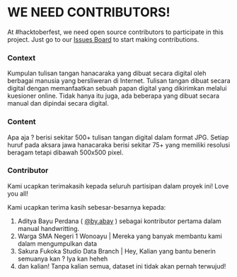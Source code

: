 # WE NEED CONTRIBUTORS!
At #hacktoberfest, we need open source contributors to participate in this project. Just go to our [Issues Board](https://github.com/vzrenggamani/aksarajawa-hanacaraka/issues) to start making contributions.

### Context

Kumpulan tulisan tangan hanacaraka yang dibuat secara digital oleh berbagai manusia yang bersliweran di Internet. Tulisan tangan dibuat secara digital dengan memanfaatkan sebuah papan digital yang dikirimkan melalui kuesioner online. Tidak hanya itu juga, ada beberapa yang dibuat secara manual dan dipindai secara digital.


### Content

Apa aja ? berisi sekitar 500+ tulisan tangan digital dalam format JPG. Setiap huruf pada aksara jawa hanacaraka berisi sekitar 75+ yang memiliki resolusi beragam tetapi dibawah 500x500 pixel.


### Contributor

Kami ucapkan terimakasih kepada seluruh partisipan dalam proyek ini! Love you all!

Kami ucapkan terima kasih sebesar-besarnya kepada:

1. Aditya Bayu Perdana ( [@by.abay](https://instagram.com/by.abay) ) sebagai kontributor pertama dalam manual handwritting.
2. Warga SMA Negeri 1 Wonoayu | Mereka yang banyak membantu kami dalam mengumpulkan data
3. Sakura Fukoka Studio Data Branch | Hey, Kalian yang bantu benerin semuanya kan ? Iya kan heheh
4. dan kalian! Tanpa kalian semua, dataset ini tidak akan pernah terwujud!
